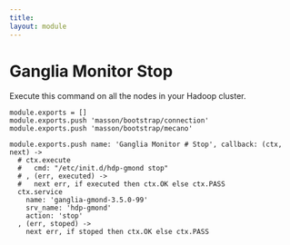 ```yaml
---
title: 
layout: module
---
```


# Ganglia Monitor Stop

Execute this command on all the nodes in your Hadoop cluster.

    module.exports = []
    module.exports.push 'masson/bootstrap/connection'
    module.exports.push 'masson/bootstrap/mecano'

    module.exports.push name: 'Ganglia Monitor # Stop', callback: (ctx, next) ->
      # ctx.execute
      #   cmd: "/etc/init.d/hdp-gmond stop"
      # , (err, executed) ->
      #   next err, if executed then ctx.OK else ctx.PASS
      ctx.service
        name: 'ganglia-gmond-3.5.0-99'
        srv_name: 'hdp-gmond'
        action: 'stop'
      , (err, stoped) ->
        next err, if stoped then ctx.OK else ctx.PASS

